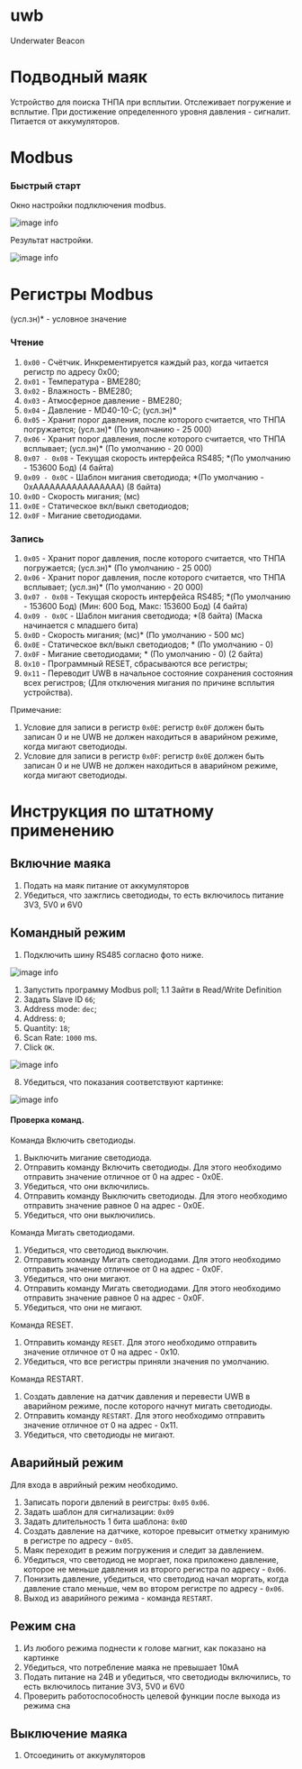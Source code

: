 # uwb
Underwater Beacon

# Подводный маяк
Устройство для поиска ТНПА при всплытии. Отслеживает погружение и всплытие. При достижение определенного уровня давления - сигналит. Питается от аккумуляторов.

# Modbus

### Быстрый старт

Окно настройки подлключения modbus.

![image info](./pictures/modbus_setting.png)

Результат настройки.

![image info](./pictures/modbus_start.png)

# Регистры Modbus

(усл.зн)* - условное значение

### Чтение

1.  `0x00`        - Счётчик. Инкрементируется каждый раз, когда читается регистр по адресу 0x00;
2.  `0x01`        - Температура - BME280;
3.  `0x02`        - Влажность - BME280;
4.  `0x03`        - Атмосферное давление - BME280;
5.  `0x04`        - Давление - MD40-10-C; (усл.зн)*
6.  `0x05`        - Хранит порог давления, после которого считается, что ТНПА погружается; (усл.зн)* (По умолчанию - 25 000)
7.  `0x06`        - Хранит порог давления, после которого считается, что ТНПА всплывает; (усл.зн)* (По умолчанию - 20 000)
8.  `0x07 - 0x08` - Текущая скорость интерфейса RS485; *(По умолчанию - 153600 Бод) (4 байта)
9.  `0x09 - 0x0C` - Шаблон мигания светодиода; *(По умолчанию - 0xAAAAAAAAAAAAAAAA) (8 байта)
10. `0x0D`        - Скорость мигания; (мс)
11. `0x0E`        - Статическое вкл/выкл светодиодов;
12. `0x0F`        - Мигание светодиодами.

### Запись

1.  `0x05`        - Хранит порог давления, после которого считается, что ТНПА погружается; (усл.зн)* (По умолчанию - 25 000)
2.  `0x06`        - Хранит порог давления, после которого считается, что ТНПА всплывает; (усл.зн)* (По умолчанию - 20 000)
3.  `0x07 - 0x08` - Текущая скорость интерфейса RS485; *(По умолчанию - 153600 Бод) (Мин: 600 Бод, Макс: 153600 Бод) (4 байта)
4.  `0x09 - 0x0C` - Шаблон мигания светодиода; *(8 байта) (Маска начинается с младшего бита)
5.  `0x0D`        - Скорость мигания; (мс)* (По умолчанию - 500 мс)
6.  `0x0E`        - Статическое вкл/выкл светодиодов; * (По умолчанию - 0)
7.  `0x0F`        - Мигание светодиодами; * (По умолчанию - 0) (2 байта)
8.  `0x10`        - Программный RESET, сбрасываются все регистры;
9.  `0x11`        - Переводит UWB в начальное состояние сохранения состояния всех регистров; (Для отключения мигания по причине всплытия устройства).

Примечание: 
1. Условие для записи в регистр `0x0E`: регистр `0x0F` должен быть записан 0 и не UWB не должен находиться в аварийном режиме, когда мигают светодиоды.
2. Условие для записи в регистр `0x0F`: регистр `0x0E` должен быть записан 0 и не UWB не должен находиться в аварийном режиме, когда мигают светодиоды.


# Инструкция по штатному применению

## Включние маяка

1. Подать на маяк питание от аккумуляторов
2. Убедиться, что зажглись светодиоды, то есть включилось питание 3V3, 5V0 и 6V0

## Командный режим

1. Подключить шину RS485 согласно фото ниже.

![image info](./pictures/modbus_connect.png)

1. Запустить программу Modbus poll;
1.1 Зайти в Read/Write Definition
2. Задать Slave ID `66`;
3. Address mode: `dec`;
4. Address: `0`;
5. Quantity: `18`;
6. Scan Rate: `1000` ms.
7. Click `OK`.

![image info](./pictures/modbus_setting.png)

8. Убедиться, что показания соответствуют картинке:

![image info](./pictures/modbus_start.png)

 #### Проверка команд.

Команда Включить светодиоды.
1. Выключить мигание светодиода.
2. Отправить команду Включить светодиоды. Для этого необходимо отправить значение отличное от 0 на адрес - 0x0E.
3. Убедиться, что они включились.
4. Отправить команду Выключить светодиоды. Для этого необходимо отправить значение равное 0 на адрес - 0x0E.
5. Убедиться, что они выключились.

Команда Мигать светодиодами.
1. Убедиться, что светодиод выключин.
2. Отправить команду Мигать светодиодами. Для этого необходимо отправить значение отличное от 0 на адрес - 0x0F.
3. Убедиться, что они мигают.
4. Отправить команду Мигать светодиодами. Для этого необходимо отправить значение равное 0 на адрес - 0x0F.
5. Убедиться, что они не мигают.

Команда RESET.
1. Отправить команду `RESET`. Для этого необходимо отправить значение отличное от 0 на адрес - 0x10.
2. Убедиться, что все регистры приняли значения по умолчанию.

Команда RESTART.
1. Создать давление на датчик давления и перевести UWB в аварийном режиме, после которого начнут мигать светодиоды.
2. Отправить команду `RESTART`. Для этого необходимо отправить значение отличное от 0 на адрес - 0x11.
3. Убедиться, что светодиоды не мигают.

## Аварийный режим

Для входа в аврийный режим необходимо.

1. Записать пороги двлений в реигстры: `0x05` `0x06`.
2. Задать шаблон для сигнализации: `0x09`
3. Задать длительность 1 бита шаблона: `0x0D`
4. Создать давление на датчике, которое превысит отметку хранимую в регистре по адресу - `0x05`.
5. Маяк переходит в режим погружения и следит за давлением.
6. Убедиться, что светодиод не моргает, пока приложено давление, которое не меньше давления из второго регистра по адресу - `0x06`.
7. Понизить давление, убедиться, что светодиод начал моргать, когда давление стало меньше, чем во втором регистре по адресу - `0x06`.
8. Выход из аварийного режима - команда `RESTART`.

## Режим сна

1. Из любого режима поднести к голове магнит, как показано на картинке
2. Убедиться, что потребление маяка не превышает 10мА
3. Подать питание на 24В и убедиться, что светодиоды включились, то есть включилось питание 3V3, 5V0 и 6V0
4. Проверить работоспособность целевой функции после выхода из режима сна

## Выключение маяка

1. Отсоединить от аккумуляторов
